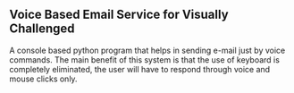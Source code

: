 ## Voice Based Email Service for Visually Challenged
A console based python program that helps in sending e-mail just by voice commands. The main benefit of this system is that 
the use of keyboard is completely eliminated, the user will have to respond through voice and mouse clicks only.
